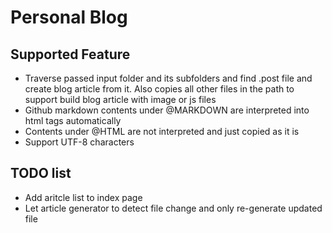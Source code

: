 Personal Blog
============

Supported Feature
-------------
* Traverse passed input folder and its subfolders and find .post file and create blog article from it. Also copies all other files in the path to support build blog article with image or js files
* Github markdown contents under @MARKDOWN are interpreted into html tags automatically
* Contents under @HTML are not interpreted and just copied as it is
* Support UTF-8 characters

TODO list
--------
* Add aritcle list to index page
* Let article generator to detect file change and only re-generate updated file
